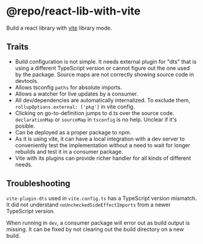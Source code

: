 # @repo/react-lib-with-vite

Build a react library with [vite](https://vite.dev/guide/build.html#library-mode) library mode.

## Traits

* Build configuration is not simple. It needs external plugin for "dts" that is using a different TypeScript version or cannot figure out the one used by the package. Source maps are not correctly showing source code in devtools.
* Allows tsconfig `paths` for absolute imports.
* Allows a watcher for live updates by a consumer.
* All dev/dependencies are automatically internalized. To exclude them, `rollupOptions.external: ['pkg']` in vite config.
* Clicking on go-to-definition jumps to d.ts over the source code. `declarationMap` or `sourceMap` in `tsconfig` is no help. Unclear if it's posible.
* Can be deployed as a proper package to npm.
* As it is using vite, it can have a local integration with a dev server to conveniently test the implementation without a need to wait for longer rebuilds and test it in a consumer package.
* Vite with its plugins can provide richer handler for all kinds of different needs.
  
## Troubleshooting

`vite-plugin-dts` used in `vite.config.ts` has a TypeScript version mismatch. It did not understand `noUncheckedSideEffectImports` from a newer TypeScript version.

When running in `dev`, a consumer package will error out as build output is missing. It can be fixed by not clearing out the build directory on a new build.